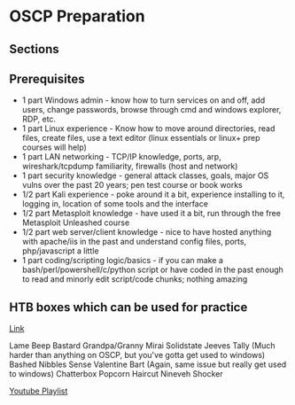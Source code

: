 # OSCP Preparation

## Sections

## Prerequisites
* 1 part Windows admin - know how to turn services on and off, add users, change passwords, browse through cmd and windows explorer, RDP, etc.
* 1 part Linux experience - Know how to move around directories, read files, create files, use a text editor (linux essentials or linux+ prep courses will help)
* 1 part LAN networking - TCP/IP knowledge, ports, arp, wireshark/tcpdump familiarity, firewalls (host and network)
* 1 part security knowledge - general attack classes, goals, major OS vulns over the past 20 years; pen test course or book works
* 1/2 part Kali experience - poke around it a bit, experience installing to it, logging in, location of some tools and the interface
* 1/2 part Metasploit knowledge - have used it a bit, run through the free Metasploit Unleashed course
* 1/2 part web server/client knowledge - nice to have hosted anything with apache/iis in the past and understand config files, ports, php/javascript a little
* 1 part coding/scripting logic/basics - if you can make a bash/perl/powershell/c/python script or have coded in the past enough to read and minorly edit script/code chunks; nothing amazing

## HTB boxes which can be used for practice
[Link](https://forum.hackthebox.eu/discussion/612/oscp-practice)

Lame
Beep
Bastard
Grandpa/Granny
Mirai
Solidstate
Jeeves
Tally (Much harder than anything on OSCP, but you've gotta get used to windows)
Bashed
Nibbles
Sense
Valentine
Bart (Again, same issue but really get used to windows)
Chatterbox
Popcorn
Haircut
Nineveh
Shocker

[Youtube Playlist](https://www.youtube.com/playlist?list=PLidcsTyj9JXK-fnabFLVEvHinQ14Jy5tf)


